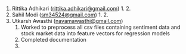 1. Rittika Adhikari (rittika.adhikari@gmail.com)
   1. 
   2. 
2. Sahil Modi  (sm34524@gmail.com)
   1.
   2. 
3. Utkarsh Awasthi (navamawasthi@gmail.com)
   1. Worked to preprocess all csv files containing sentiment data and stock market data into feature vectors for regression models
   2. Completed documentation
   3. 
